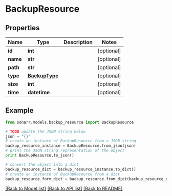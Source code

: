 # BackupResource


## Properties
Name | Type | Description | Notes
------------ | ------------- | ------------- | -------------
**id** | **int** |  | [optional] 
**name** | **str** |  | [optional] 
**path** | **str** |  | [optional] 
**type** | [**BackupType**](BackupType.md) |  | [optional] 
**size** | **int** |  | [optional] 
**time** | **datetime** |  | [optional] 

## Example

```python
from sonarr.models.backup_resource import BackupResource

# TODO update the JSON string below
json = "{}"
# create an instance of BackupResource from a JSON string
backup_resource_instance = BackupResource.from_json(json)
# print the JSON string representation of the object
print BackupResource.to_json()

# convert the object into a dict
backup_resource_dict = backup_resource_instance.to_dict()
# create an instance of BackupResource from a dict
backup_resource_form_dict = backup_resource.from_dict(backup_resource_dict)
```
[[Back to Model list]](../README.md#documentation-for-models) [[Back to API list]](../README.md#documentation-for-api-endpoints) [[Back to README]](../README.md)


